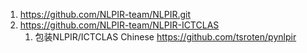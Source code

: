 
1. https://github.com/NLPIR-team/NLPIR.git
2. https://github.com/NLPIR-team/NLPIR-ICTCLAS
    1. 包装NLPIR/ICTCLAS Chinese https://github.com/tsroten/pynlpir